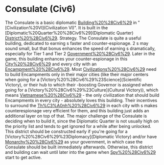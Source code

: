 # Consulate (Civ6)

The Consulate is a basic diplomatic [Building%20%28Civ6%29](building) in "[Civilization%20VI](Civilization VI)". It is built in the [Diplomatic%20Quarter%20%28Civ6%29](Diplomatic Quarter) [District%20%28Civ6%29](district).
Strategy.
The Consulate is quite a useful building, dedicated to earning s faster and counter-espionage. 2 s may sound small, but that bonus enhances the speed of earning s dramatically, especially for Tier 1 and Tier 2 [Government%20%28Civ6%29](governments). Later in the game, this building enhances your counter-espionage in this [City%20%28Civ6%29](city) and every city with an [Encampment%20%28Civ6%29](Encampment). Most [Civilizations%20%28Civ6%29](civilizations) need to build Encampments only in their major cities (like their major centers when going for a [Victory%20%28Civ6%29%23Science](Scientific Victory), or their hub to which their -boosting Governor is assigned when going for a [Victory%20%28Civ6%29%23Culture](Cultural Victory)), which means [Vietnamese%20%28Civ6%29](Vietnam) - the only civilization that should build Encampments in every city - absolutely loves this building. Their incentives to surround the [Th%C3%A0nh%20%28Civ6%29](Thành) in each city with s makes counterespionage very efficient for them, and this building just adds an additional layer on top of that.
The major challenge of the Consulate is deciding when to build it, since the Diplomatic Quarter is not usually high on the priority list and tends to get ignored for a while after being unlocked. This district should be constructed early if you're going for a [Victory%20%28Civ6%29%23Diplomacy](Diplomatic Victory) and/or have [Monarchy%20%28Civ6%29](Monarchy) as your government, in which case the Consulate should be built immediately afterwards. Otherwise, this district and building can wait until later into the game when [Spy%20%28Civ6%29](Spies) start to get active.